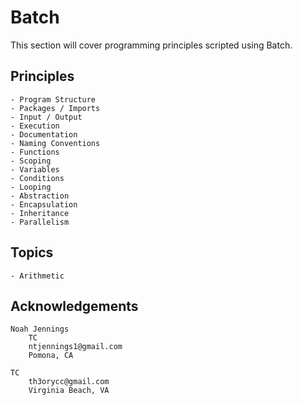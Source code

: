 # Batch 

This section will cover programming principles scripted using Batch. 

## Principles 

    - Program Structure
    - Packages / Imports
    - Input / Output
    - Execution   
    - Documentation 
    - Naming Conventions 
    - Functions
    - Scoping
    - Variables 
    - Conditions
    - Looping  
    - Abstraction 
    - Encapsulation 
    - Inheritance 
    - Parallelism 

## Topics

    - Arithmetic 
    
## Acknowledgements

    Noah Jennings 
        TC 
        ntjennings1@gmail.com
        Pomona, CA
        
    TC 
        th3orycc@gmail.com
        Virginia Beach, VA
